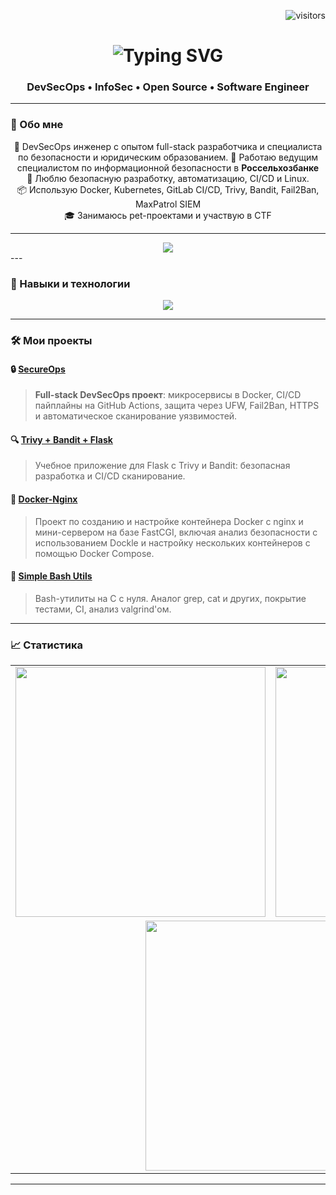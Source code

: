 <!-- Счётчик посещений -->
<p align="right">
  <img src="https://visitor-badge.laobi.icu/badge?page_id=z4ng1ew.z4ng1ew" alt="visitors"/>
</p>

<!-- Заголовок -->
<h1 align="center">
  <img src="https://readme-typing-svg.herokuapp.com/?font=Fira+Code&size=30&pause=1000&center=true&vCenter=true&width=500&lines=Привет!+👋;DevSecOps+Engineer;Инженер+ИБ" alt="Typing SVG" />
</h1>

<h3 align="center">DevSecOps • InfoSec • Open Source • Software Engineer</h3>

---

### 🚀 Обо мне

<div align="center">

🎯 DevSecOps инженер с опытом full-stack разработчика и специалиста по безопасности и юридическим образованием.
💼 Работаю ведущим специалистом по информационной безопасности в **Россельхозбанке**  
🔐 Люблю безопасную разработку, автоматизацию, CI/CD и Linux.  
📦 Использую Docker, Kubernetes, GitLab CI/CD, Trivy, Bandit, Fail2Ban, MaxPatrol SIEM  
🎓 Занимаюсь pet-проектами и участвую в CTF
</div>

---
<div align="center"> 
  <a href="https://www.linkedin.com/in/%D0%BA-%D0%BF-85670b365/" target="_blank">
    <img src="https://img.shields.io/badge/LinkedIn-0077B5?style=for-the-badge&logo=linkedin&logoColor=white" />
  </a>
</div>
---

### 🧰 Навыки и технологии

<div align="center">
  <img src="https://skillicons.dev/icons?i=docker,kubernetes,linux,gitlab,github,react,nodejs,js,ts,c,cpp,python,java,kotlin,postgres,mysql,bash,nginx" />
</div>

---

### 🛠️ Мои проекты

#### 🔒 [SecureOps](https://github.com/z4ng1ew/SecureOps)
> **Full-stack DevSecOps проект**: микросервисы в Docker, CI/CD пайплайны на GitHub Actions, защита через UFW, Fail2Ban, HTTPS и автоматическое сканирование уязвимостей.

#### 🔍 [Trivy + Bandit + Flask](https://github.com/z4ng1ew/Trivy-Flask-App-With-Bandit)
> Учебное приложение для Flask с Trivy и Bandit: безопасная разработка и CI/CD сканирование.

#### 🐳 [Docker-Nginx](https://github.com/z4ng1ew/Docker-Nginx)
> Проект по созданию и настройке контейнера Docker с nginx и мини-сервером на базе FastCGI, включая анализ безопасности с использованием Dockle и настройку нескольких контейнеров с помощью Docker Compose.

#### 🐚 [Simple Bash Utils](https://github.com/z4ng1ew/C3_SimpleBashUtils-3-develop-src)
> Bash-утилиты на C с нуля. Аналог grep, cat и других, покрытие тестами, CI, анализ valgrind'ом.

---

### 📈 Статистика

<table align="center">
  <tr>
    <td><img width="400" src="https://github-readme-streak-stats.herokuapp.com/?user=z4ng1ew&theme=react&border_radius=10"/></td>
    <td><img width="400" src="https://github-readme-stats.vercel.app/api?username=z4ng1ew&show_icons=true&theme=react&count_private=true&hide=contribs&border_radius=10"/></td>
  </tr>
  <tr>
    <td colspan="2" align="center">
      <img width="400" src="https://github-readme-stats.vercel.app/api/top-langs/?username=z4ng1ew&hide=html&layout=compact&theme=react&langs_count=8&border_radius=10"/>
    </td>
  </tr>
</table>


---




